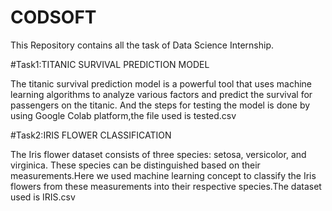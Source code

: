# CODSOFT
This Repository contains all the task of Data Science Internship.

#Task1:TITANIC SURVIVAL PREDICTION MODEL

The titanic survival prediction model is a powerful tool that uses machine learning algorithms to analyze various factors and predict the survival for passengers on the titanic. And the steps for testing the model is done by using Google Colab platform,the file used is tested.csv

#Task2:IRIS FLOWER CLASSIFICATION

The Iris flower dataset consists of three species: setosa, versicolor, and virginica. These species can be distinguished based on their measurements.Here we used machine learning concept to classify the Iris flowers from these measurements into their respective species.The dataset used is IRIS.csv

